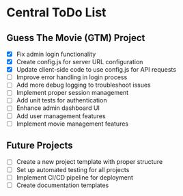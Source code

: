 # Central ToDo List

## Guess The Movie (GTM) Project
- [x] Fix admin login functionality
- [x] Create config.js for server URL configuration
- [x] Update client-side code to use config.js for API requests
- [ ] Improve error handling in login process
- [ ] Add more debug logging to troubleshoot issues
- [ ] Implement proper session management
- [ ] Add unit tests for authentication
- [ ] Enhance admin dashboard UI
- [ ] Add user management features
- [ ] Implement movie management features

## Future Projects
- [ ] Create a new project template with proper structure
- [ ] Set up automated testing for all projects
- [ ] Implement CI/CD pipeline for deployment
- [ ] Create documentation templates 